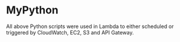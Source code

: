 # MyPython



All above Python scripts were used in Lambda to either scheduled or triggered by CloudWatch, EC2, S3 and API Gateway.


